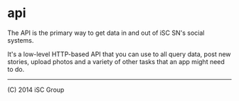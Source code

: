 api
===

The API is the primary way to get data in and out of iSC SN's social systems.

It's a low-level HTTP-based API that you can use to all query data, post new stories, upload photos and a variety of other tasks that an app might need to do.


----

(C) 2014 iSC Group

